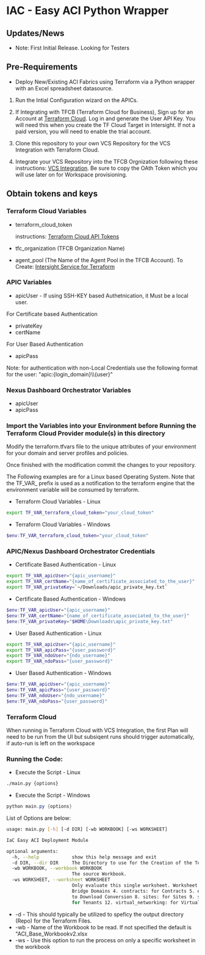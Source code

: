 # IAC - Easy ACI Python Wrapper

## Updates/News

* Note: First Initial Release.  Looking for Testers

## Pre-Requirements

* Deploy New/Existing ACI Fabrics using Terraform via a Python wrapper with an Excel spreadsheet datasource.

1. Run the Intial Configuration wizard on the APICs.

2. If Integrating with TFCB (Terraform Cloud for Business), Sign up for an Account at [Terraform Cloud](https://app.terraform.io/). Log in and generate the User API Key. You will need this when you create the TF Cloud Target in Intersight.  If not a paid version, you will need to enable the trial account.

3. Clone this repository to your own VCS Repository for the VCS Integration with Terraform Cloud.

4. Integrate your VCS Repository into the TFCB Orgnization following these instructions: [VCS Integration](https://www.terraform.io/docs/cloud/vcs/index.html).  Be sure to copy the OAth Token which you will use later on for Workspace provisioning.

## Obtain tokens and keys

### Terraform Cloud Variables

* terraform_cloud_token

  instructions: [Terraform Cloud API Tokens](https://www.terraform.io/docs/cloud/users-teams-organizations/api-tokens.html)

* tfc_organization (TFCB Organization Name)
* agent_pool (The Name of the Agent Pool in the TFCB Account).  To Create: [Intersight Service for Terraform](https://community.cisco.com/t5/data-center-and-cloud-documents/intersight-service-for-terraform/ta-p/4301093)

### APIC Variables

* apicUser - If using SSH-KEY based Authetnication, it Must be a local user.

For Certificate based Authentication

* privateKey
* certName

For User Based Authentication

* apicPass

Note: for authentication with non-Local Credentials use the following format for the user: "apic:{login_domain}\\\\{user}"

### Nexus Dashboard Orchestrator Variables

* apicUser
* apicPass

### Import the Variables into your Environment before Running the Terraform Cloud Provider module(s) in this directory

Modify the terraform.tfvars file to the unique attributes of your environment for your domain and server profiles and policies.

Once finished with the modification commit the changes to your repository.

The Following examples are for a Linux based Operating System.  Note that the TF_VAR_ prefix is used as a notification to the terraform engine that the environment variable will be consumed by terraform.

* Terraform Cloud Variables - Linux

```bash
export TF_VAR_terraform_cloud_token="your_cloud_token"
```

* Terraform Cloud Variables - Windows

```powershell
$env:TF_VAR_terraform_cloud_token="your_cloud_token"
```

### APIC/Nexus Dashboard Orchestrator Credentials

* Certificate Based Authentication - Linux

```bash
export TF_VAR_apicUser="{apic_username}"
export TF_VAR_certName="{name_of_certificate_associated_to_the_user}"
export TF_VAR_privateKey=`~/Downloads/apic_private_key.txt`
```

* Certificate Based Authentication - Windows

```powershell
$env:TF_VAR_apicUser="{apic_username}"
$env:TF_VAR_certName="{name_of_certificate_associated_to_the_user}"
$env:TF_VAR_privateKey="$HOME\Downloads\apic_private_key.txt"
```

* User Based Authentication - Linux

```bash
export TF_VAR_apicUser="{apic_username}"
export TF_VAR_apicPass="{user_password}"
export TF_VAR_ndoUser="{ndo_username}"
export TF_VAR_ndoPass="{user_password}"
```

* User Based Authentication - Windows

```powershell
$env:TF_VAR_apicUser="{apic_username}"
$env:TF_VAR_apicPass="{user_password}"
$env:TF_VAR_ndoUser="{ndo_username}"
$env:TF_VAR_ndoPass="{user_password}"
```

### Terraform Cloud

When running in Terraform Cloud with VCS Integration, the first Plan will need to be run from the UI but subsiqent runs should trigger automatically, if auto-run is left on the workspace

### Running the Code:

* Execute the Script - Linux

```bash
./main.py {options}
```

* Execute the Script - Windows

```powershell
python main.py {options}
```

List of Options are below:

```bash
usage: main.py [-h] [-d DIR] [-wb WORKBOOK] [-ws WORKSHEET]

IaC Easy ACI Deployment Module

optional arguments:
  -h, --help            show this help message and exit
  -d DIR, --dir DIR     The Directory to use for the Creation of the Terraform Files.
  -wb WORKBOOK, --workbook WORKBOOK
                        The source Workbook.
  -ws WORKSHEET, --worksheet WORKSHEET
                        Only evaluate this single worksheet. Worksheet values are: 1. access - for Access 2. admin: for Admin 3. bridge_domains: for
                        Bridge Domains 4. contracts: for Contracts 5. epgs: for EPGs 6. fabric: for Fabric 7. l3out: for L3Out 8. port_convert: for Uplink
                        to Download Conversion 8. sites: for Sites 9. switches: for Switch Profiles 10. system_settings: for System Settings 11. tenants:
                        for Tenants 12. virtual_networking: for Virtual Networking
```

* -d - This should typically be utilized to speficy the output directory (Repo) for the Terraform Files.
* -wb - Name of the Workbook to be read.  If not specified the default is "ACI_Base_Workbookv2.xlsx
* -ws - Use this option to run the process on only a specific worksheet in the workbook
